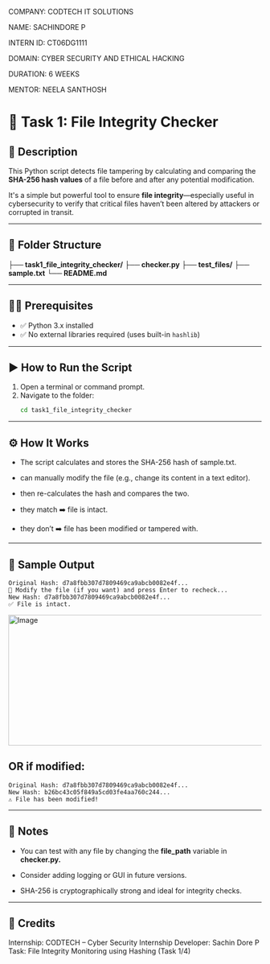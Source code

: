 COMPANY: CODTECH IT SOLUTIONS

NAME: SACHINDORE P

INTERN ID: CT06DG1111

DOMAIN: CYBER SECURITY AND ETHICAL HACKING

DURATION: 6 WEEKS

MENTOR: NEELA SANTHOSH


# 🔐 Task 1: File Integrity Checker

## 📄 Description
This Python script detects file tampering by calculating and comparing the **SHA-256 hash values** of a file before and after any potential modification.

It's a simple but powerful tool to ensure **file integrity**—especially useful in cybersecurity to verify that critical files haven’t been altered by attackers or corrupted in transit.

---

## 📂 Folder Structure

**├── task1_file_integrity_checker/**
   **├── checker.py**
   **├── test_files/**
     **├── sample.txt**
   **└── README.md**

---

## 🧑‍💻 Prerequisites

- ✅ Python 3.x installed
- ✅ No external libraries required (uses built-in `hashlib`)

---

## ▶️ How to Run the Script

1. Open a terminal or command prompt.
2. Navigate to the folder:
   ```bash
   cd task1_file_integrity_checker

---   

## ⚙️ How It Works

* The script calculates and stores the SHA-256 hash of sample.txt.

* can manually modify the file (e.g., change its content in a text editor).

* then re-calculates the hash and compares the two.

* they match ➡️ file is intact.

* they don’t ➡️ file has been modified or tampered with.

---

## 🧪 Sample Output

```
Original Hash: d7a8fbb307d7809469ca9abcb0082e4f...
🔄 Modify the file (if you want) and press Enter to recheck...
New Hash: d7a8fbb307d7809469ca9abcb0082e4f...
✅ File is intact.

```

<img width="1050" height="260" alt="Image" src="https://github.com/user-attachments/assets/ea63e44a-a1e0-4236-824d-bc3469898096" />

## OR if modified: 

```
Original Hash: d7a8fbb307d7809469ca9abcb0082e4f...
New Hash: b26bc43c05f849a5cd03fe4aa760c244...
⚠️ File has been modified!
```

---

## 📘 Notes

* You can test with any file by changing the **file_path** variable in **checker.py.**

* Consider adding logging or GUI in future versions.

* SHA-256 is cryptographically strong and ideal for integrity checks.

---


## 📌 Credits

Internship: CODTECH – Cyber Security Internship
Developer: Sachin Dore P
Task: File Integrity Monitoring using Hashing (Task 1/4)
